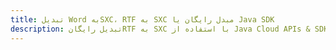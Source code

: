 ---title: تبدیل Word بهSXC، RTF به SXC مبدل رایگان یا Java SDKdescription: تبدیل رایگانRTF به SXC با استفاده از Java Cloud APIs & SDK. همچنین اسناد Microsoft Word و OpenOffice را در Cloud ایجاد، ویرایش و رندر کنید.---